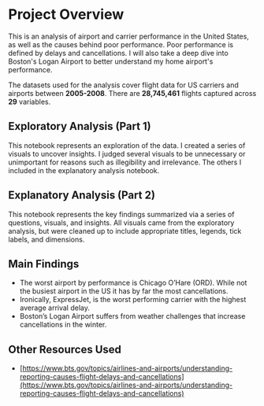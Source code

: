 # Project Overview
This is an analysis of airport and carrier performance in the United States, as well as the causes behind poor performance. Poor performance is defined by delays and cancellations. I will also take a deep dive into Boston's Logan Airport to better understand my home airport's performance.

The datasets used for the analysis cover flight data for US carriers and airports between __2005-2008__. There are __28,745,461__ flights captured across __29__ variables.


## Exploratory Analysis (Part 1)
This notebook represents an exploration of the data. I created a series of visuals to uncover insights. I judged several visuals to be unnecessary or unimportant for reasons such as illegibility and irrelevance. The others I included in the explanatory analysis notebook.

## Explanatory Analysis (Part 2)
This notebook represents the key findings summarized via a series of questions, visuals, and insights. All visuals came from the exploratory analysis, but were cleaned up to include appropriate titles, legends, tick labels, and dimensions. 

## Main Findings
* The worst airport by performance is Chicago O’Hare (ORD). While not the busiest airport in the US it has by far the most cancellations. 
* Ironically, ExpressJet, is the worst performing carrier with the highest average arrival delay. 
* Boston’s Logan Airport suffers from weather challenges that increase cancellations in the winter.

## Other Resources Used
* [https://www.bts.gov/topics/airlines-and-airports/understanding-reporting-causes-flight-delays-and-cancellations](https://www.bts.gov/topics/airlines-and-airports/understanding-reporting-causes-flight-delays-and-cancellations)
